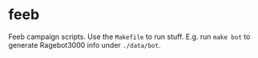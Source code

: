# feeb
Feeb campaign scripts. Use the `Makefile` to run stuff. E.g. run `make bot` to generate Ragebot3000 info under `./data/bot`.
